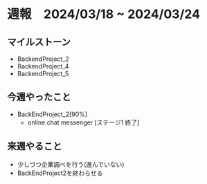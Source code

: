 # 週報　2024/03/18 ~ 2024/03/24

## マイルストーン
- BackendProject_2
- BackendProject_4
- BackendProject_5

## 今週やったこと
- BackEndProject_2[90%]
    - online chat messenger [ステージ1 終了]

## 来週やること
- 少しづつ企業調べを行う(進んでいない)
- BackEndProject2を終わらせる
